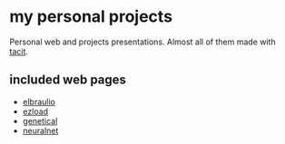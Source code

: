 # my personal projects

Personal web and projects presentations. Almost all of them made with [tacit](https://github.com/yegor256/tacit).

## included web pages

- [elbraulio](http://elbraulio.com)
- [ezload](http://ezload.elbraulio.com)
- [genetical](http://genetical.elbraulio.com)
- [neuralnet](http://neuralnet.elbraulio.com)